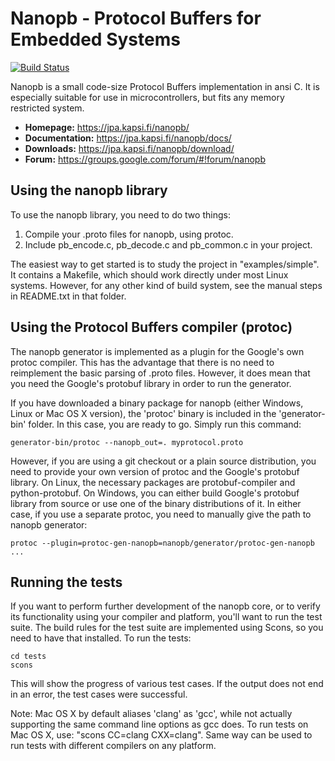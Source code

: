 # Nanopb - Protocol Buffers for Embedded Systems

[![Build Status](https://travis-ci.org/nanopb/nanopb.svg?branch=master)](https://travis-ci.org/nanopb/nanopb)

Nanopb is a small code-size Protocol Buffers implementation in ansi C. It is
especially suitable for use in microcontrollers, but fits any memory
restricted system.

- **Homepage:** https://jpa.kapsi.fi/nanopb/
- **Documentation:** https://jpa.kapsi.fi/nanopb/docs/
- **Downloads:** https://jpa.kapsi.fi/nanopb/download/
- **Forum:** https://groups.google.com/forum/#!forum/nanopb

## Using the nanopb library

To use the nanopb library, you need to do two things:

1. Compile your .proto files for nanopb, using protoc.
2. Include pb_encode.c, pb_decode.c and pb_common.c in your project.

The easiest way to get started is to study the project in "examples/simple".
It contains a Makefile, which should work directly under most Linux systems.
However, for any other kind of build system, see the manual steps in
README.txt in that folder.

## Using the Protocol Buffers compiler (protoc)

The nanopb generator is implemented as a plugin for the Google's own protoc
compiler. This has the advantage that there is no need to reimplement the
basic parsing of .proto files. However, it does mean that you need the
Google's protobuf library in order to run the generator.

If you have downloaded a binary package for nanopb (either Windows, Linux or
Mac OS X version), the 'protoc' binary is included in the 'generator-bin'
folder. In this case, you are ready to go. Simply run this command:

    generator-bin/protoc --nanopb_out=. myprotocol.proto

However, if you are using a git checkout or a plain source distribution, you
need to provide your own version of protoc and the Google's protobuf library.
On Linux, the necessary packages are protobuf-compiler and python-protobuf.
On Windows, you can either build Google's protobuf library from source or use
one of the binary distributions of it. In either case, if you use a separate
protoc, you need to manually give the path to nanopb generator:

    protoc --plugin=protoc-gen-nanopb=nanopb/generator/protoc-gen-nanopb ...

## Running the tests

If you want to perform further development of the nanopb core, or to verify
its functionality using your compiler and platform, you'll want to run the
test suite. The build rules for the test suite are implemented using Scons,
so you need to have that installed. To run the tests:

    cd tests
    scons

This will show the progress of various test cases. If the output does not
end in an error, the test cases were successful.

Note: Mac OS X by default aliases 'clang' as 'gcc', while not actually
supporting the same command line options as gcc does. To run tests on
Mac OS X, use: "scons CC=clang CXX=clang". Same way can be used to run
tests with different compilers on any platform.
